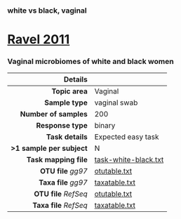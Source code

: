 ### white vs black, vaginal
# [Ravel 2011]( ../docs/ravel.html )
### Vaginal microbiomes of white and black women

| Details                   |                                                           |
| ------------------------: |-----------------------------------------------------------|
| **Topic area**                | Vaginal                                                |
| **Sample type**               | vaginal swab                                         |
| **Number of samples**         | 200                                         |
| **Response type**             | binary                                           |
| **Task details**              | Expected easy task                                  |
| **>1 sample per subject**     | N                                        |
| **Task mapping file**         | [task-white-black.txt](../datasets/ravel/task-white-black.txt)                                 |
| **OTU file** *gg97*           | [otutable.txt](../datasets/hmp/gg/otutable.txt)                             |
| **Taxa file** *gg97*          | [taxatable.txt](../datasets/hmp/gg/taxatable.txt)                          |
| **OTU file** *RefSeq*         | [otutable.txt](../datasets/ravel/refseq/otutable.txt)                    |
| **Taxa file** *RefSeq*        | [taxatable.txt](../datasets/hmp/refseq/taxatable.txt)                  |

